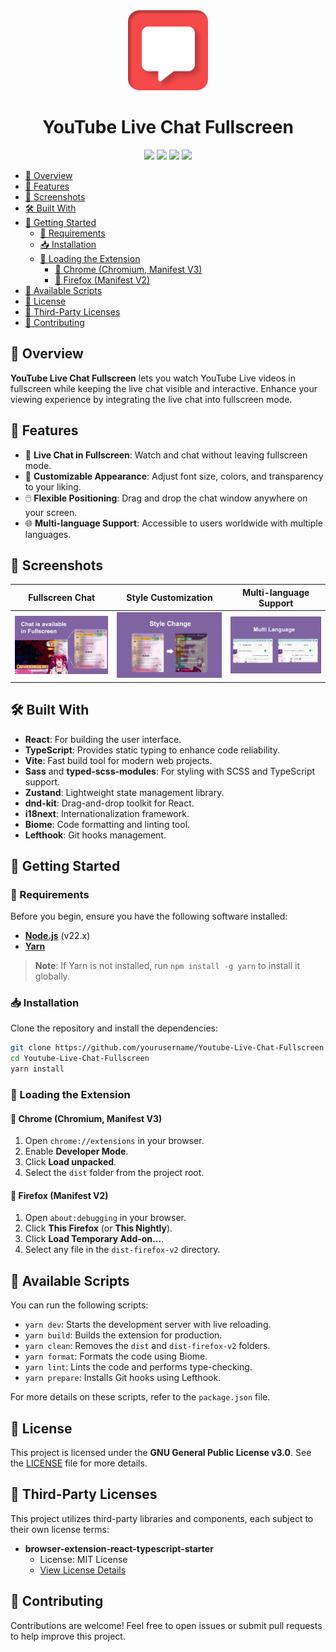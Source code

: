 <div align="center">
  <a href="https://chromewebstore.google.com/detail/youtube-live-chat-fullscr/dlnjcbkmomenmieechnmgglgcljhoepd">
    <img src="public/images/extension_128.png" alt="YouTube Live Chat Fullscreen Logo" width="128"/>
  </a>
  <h1>YouTube Live Chat Fullscreen</h1>

  ![](https://img.shields.io/badge/React-61DAFB?style=flat-square&logo=react&logoColor=black)
  ![](https://img.shields.io/badge/TypeScript-3178C6?style=flat-square&logo=typescript&logoColor=white)
  ![](https://img.shields.io/badge/Vite-646CFF?style=flat-square&logo=vite&logoColor=white)
  ![](https://img.shields.io/badge/License-GPL--3.0-blue?style=flat-square)
</div>

- [🚀 Overview](#-overview)
- [🌟 Features](#-features)
- [📸 Screenshots](#-screenshots)
- [🛠️ Built With](#️-built-with)
- [🎉 Getting Started](#-getting-started)
  - [🔧 Requirements](#-requirements)
  - [📥 Installation](#-installation)
  - [🔌 Loading the Extension](#-loading-the-extension)
    - [🚀 Chrome (Chromium, Manifest V3)](#-chrome-chromium-manifest-v3)
    - [🦊 Firefox (Manifest V2)](#-firefox-manifest-v2)
- [📜 Available Scripts](#-available-scripts)
- [📄 License](#-license)
- [📝 Third-Party Licenses](#-third-party-licenses)
- [🤝 Contributing](#-contributing)

## 🚀 Overview

**YouTube Live Chat Fullscreen** lets you watch YouTube Live videos in fullscreen while keeping the live chat visible and interactive. Enhance your viewing experience by integrating the live chat into fullscreen mode.

## 🌟 Features

- 🎥 **Live Chat in Fullscreen**: Watch and chat without leaving fullscreen mode.
- 🎨 **Customizable Appearance**: Adjust font size, colors, and transparency to your liking.
- 🖱️ **Flexible Positioning**: Drag and drop the chat window anywhere on your screen.
- 🌐 **Multi-language Support**: Accessible to users worldwide with multiple languages.

## 📸 Screenshots

|            Fullscreen Chat             |           Style Customization            |         Multi-language Support         |
| :------------------------------------: | :--------------------------------------: | :------------------------------------: |
| <img src="./readme-img/image.png" width="300" alt="Chat in Fullscreen"> | <img src="./readme-img/image1.png" width="300" alt="Style Customization"> | <img src="./readme-img/image2.png" width="300" alt="Multi-language Support"> |


## 🛠️ Built With

- **React**: For building the user interface.
- **TypeScript**: Provides static typing to enhance code reliability.
- **Vite**: Fast build tool for modern web projects.
- **Sass** and **typed-scss-modules**: For styling with SCSS and TypeScript support.
- **Zustand**: Lightweight state management library.
- **dnd-kit**: Drag-and-drop toolkit for React.
- **i18next**: Internationalization framework.
- **Biome**: Code formatting and linting tool.
- **Lefthook**: Git hooks management.
## 🎉 Getting Started

### 🔧 Requirements

Before you begin, ensure you have the following software installed:

- **[Node.js](https://nodejs.org)** (v22.x)
- **[Yarn](https://yarnpkg.com)**

> **Note**: If Yarn is not installed, run `npm install -g yarn` to install it globally.

### 📥 Installation

Clone the repository and install the dependencies:

```bash
git clone https://github.com/yourusername/Youtube-Live-Chat-Fullscreen.git
cd Youtube-Live-Chat-Fullscreen
yarn install
```

### 🔌 Loading the Extension

#### 🚀 Chrome (Chromium, Manifest V3)

1. Open `chrome://extensions` in your browser.
2. Enable **Developer Mode**.
3. Click **Load unpacked**.
4. Select the `dist` folder from the project root.

#### 🦊 Firefox (Manifest V2)

1. Open `about:debugging` in your browser.
2. Click **This Firefox** (or **This Nightly**).
3. Click **Load Temporary Add-on...**.
4. Select any file in the `dist-firefox-v2` directory.

## 📜 Available Scripts

You can run the following scripts:

- `yarn dev`: Starts the development server with live reloading.
- `yarn build`: Builds the extension for production.
- `yarn clean`: Removes the `dist` and `dist-firefox-v2` folders.
- `yarn format`: Formats the code using Biome.
- `yarn lint`: Lints the code and performs type-checking.
- `yarn prepare`: Installs Git hooks using Lefthook.

For more details on these scripts, refer to the `package.json` file.

## 📄 License

This project is licensed under the **GNU General Public License v3.0**. See the [LICENSE](LICENSE) file for more details.

## 📝 Third-Party Licenses

This project utilizes third-party libraries and components, each subject to their own license terms:

- **browser-extension-react-typescript-starter**
  - License: MIT License
  - [View License Details](https://github.com/sinanbekar/browser-extension-react-typescript-starter/blob/main/LICENSE)

## 🤝 Contributing

Contributions are welcome! Feel free to open issues or submit pull requests to help improve this project.